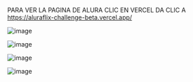 PARA VER LA PAGINA DE ALURA CLIC EN VERCEL DA CLIC A https://aluraflix-challenge-beta.vercel.app/

![image](https://github.com/yancarmtz/Aluraflix-challenge/assets/61806656/f4674822-91a4-4797-a6f0-e6435e926db0)

![image](https://github.com/yancarmtz/Aluraflix-challenge/assets/61806656/27c6888f-7a0b-421c-9fbb-f21618a72d36)

![image](https://github.com/yancarmtz/Aluraflix-challenge/assets/61806656/07ca74fe-d01f-4281-a371-f506d0cf48bc)

![image](https://github.com/yancarmtz/Aluraflix-challenge/assets/61806656/c230982b-7f1e-415f-8a85-2b026292159c)



